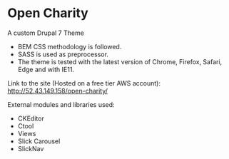 # Open Charity

A custom Drupal 7 Theme
- BEM CSS methodology is followed. 
- SASS is used as preprocessor. 
- The theme is tested with the latest version of Chrome, Firefox, Safari, Edge and with IE11.

Link to the site (Hosted on a free tier AWS account): http://52.43.149.158/open-charity/

External modules and libraries used:
- CKEditor
- Ctool
- Views
- Slick Carousel
- SlickNav

